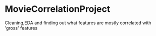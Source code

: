 # MovieCorrelationProject
Cleaning,EDA and finding out what features are mostly correlated with 'gross' features
